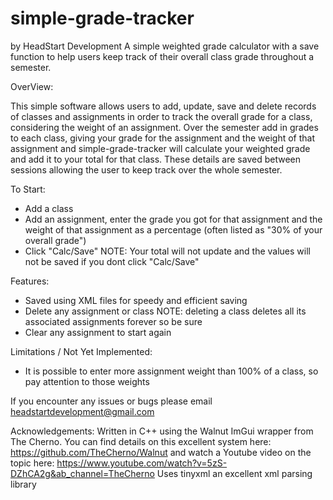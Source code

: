 # simple-grade-tracker
by HeadStart Development
A simple weighted grade calculator with a save function to help users keep track of their overall class grade throughout a semester.


OverView:

This simple software allows users to add, update, save and delete records of classes and assignments in order to track the overall grade for a class, considering the weight of an assignment. Over the semester add in grades to each class, giving your grade for the assignment and the weight of that assignment and simple-grade-tracker will calculate your weighted grade and add it to your total for that class. These details are saved between sessions allowing the user to keep track over the whole semester.

To Start:
- Add a class
- Add an assignment, enter the grade you got for that assignment and the weight of that assignment as a percentage (often listed as "30% of your overall grade") 
- Click "Calc/Save" NOTE: Your total will not update and the values will not be saved if you dont click "Calc/Save"

Features:
- Saved using XML files for speedy and efficient saving
- Delete any assignment or class NOTE: deleting a class deletes all its associated assignments forever so be sure
- Clear any assignment to start again

Limitations / Not Yet Implemented:
- It is possible to enter more assignment weight than 100% of a class, so pay attention to those weights

If you encounter any issues or bugs please email headstartdevelopment@gmail.com

Acknowledgements:
Written in C++ using the Walnut ImGui wrapper from The Cherno. You can find details on this excellent system here: 
https://github.com/TheCherno/Walnut
and watch a Youtube video on the topic here:
https://www.youtube.com/watch?v=5zS-DZhCA2g&ab_channel=TheCherno
Uses tinyxml an excellent xml parsing library

